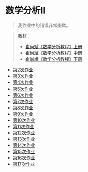 # 数学分析II

> 我作业中的错误非常幽默。

> **教材**：
>
> - <a href="/Book/崔尚斌.++数学分析教程.1.pdf.pdf" download="崔尚斌.++数学分析教程.1.pdf.pdf">崔尚斌《数学分析教程》上册</a>
> - <a href="/Book/崔尚斌.++数学分析教程.2.pdf(1).pdf" download="崔尚斌.++数学分析教程.2.pdf(1).pdf">崔尚斌《数学分析教程》中册</a>
> - <a href="/Book/数学分析教程（崔尚斌）下册.pdf" download="数学分析教程（崔尚斌）下册.pdf">崔尚斌《数学分析教程》下册</a>

- <a href="/作业/第2次 乐绎华 23363017.pdf" download="第2次 乐绎华 23363017.pdf">第2次作业 </a>
- <a href="/作业/第3次 乐绎华 23363017.pdf" download="第3次 乐绎华 23363017.pdf">第3次作业 </a>
- <a href="/作业/第4次 乐绎华 23363017.pdf" download="第4次 乐绎华 23363017.pdf">第4次作业 </a>
- <a href="/作业/第5次 乐绎华 23363017.pdf" download="第5次 乐绎华 23363017.pdf">第5次作业 </a>
- <a href="/作业/第6次 乐绎华 23363017.pdf" download="第6次 乐绎华 23363017.pdf">第6次作业 </a>
- <a href="/作业/第7次 乐绎华 23363017.pdf" download="第7次 乐绎华 23363017.pdf">第7次作业 </a>
- <a href="/作业/第8次 乐绎华 23363017.pdf" download="第8次 乐绎华 23363017.pdf">第8次作业 </a>
- <a href="/作业/第9次 乐绎华 23363017.pdf" download="第9次 乐绎华 23363017.pdf">第9次作业 </a>
- <a href="/作业/第10次 乐绎华 23363017.pdf" download="第10次 乐绎华 23363017.pdf">第10次作业 </a>
- <a href="/作业/第11次 乐绎华 23363017.pdf" download="第11次 乐绎华 23363017.pdf">第11次作业 </a>
- <a href="/作业/第12次 乐绎华 23363017.pdf" download="第12次 乐绎华 23363017.pdf">第12次作业 </a>
- <a href="/作业/第13次 乐绎华 23363017.pdf" download="第13次 乐绎华 23363017.pdf">第13次作业 </a>
- <a href="/作业/第14次 乐绎华 23363017.pdf" download="第14次 乐绎华 23363017.pdf" >第14次作业 </a>
- <a href="/作业/第15次 乐绎华 23363017.pdf" download="第15次 乐绎华 23363017.pdf" >第15次作业 </a>
- <a href="/作业/第16次 乐绎华 23363017.pdf" download="第16次 乐绎华 23363017.pdf" >第16次作业 </a>
- <a href="/作业/第17次 乐绎华 23363017.pdf" download="第17次 乐绎华 23363017.pdf">第17次作业 </a>